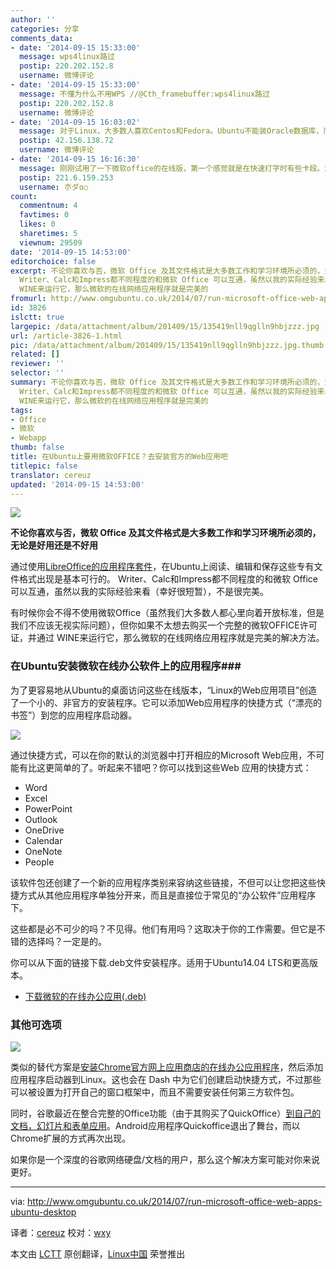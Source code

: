 ```yaml
---
author: ''
categories: 分享
comments_data:
- date: '2014-09-15 15:33:00'
  message: wps4linux路过
  postip: 220.202.152.8
  username: 微博评论
- date: '2014-09-15 15:33:00'
  message: 不懂为什么不用WPS //@Cth_framebuffer:wps4linux路过
  postip: 220.202.152.8
  username: 微博评论
- date: '2014-09-15 16:03:02'
  message: 对于Linux，大多数人喜欢Centos和Fedora。Ubuntu不能装Oracle数据库，而且界面太浮华，实用性不强。
  postip: 42.156.138.72
  username: 微博评论
- date: '2014-09-15 16:16:30'
  message: 刚刚试用了一下微软office的在线版，第一个感觉就是在快速打字时有些卡段。浏览器会崩溃，那么不知道自动保存功能有没有，或者说浏览器崩溃是否会导致用户未及时保存的劳动成果丢失。其次就是快捷键的缺失，会导致输入效率的严重下降。最后，功能上相当简陋，连常用的一些段落功能都没有，打出来的文字都无法自动缩进。感觉在真的要应用与日常生活中还是有很大的困难哇。
  postip: 221.6.159.253
  username: 朩ダo○
count:
  commentnum: 4
  favtimes: 0
  likes: 0
  sharetimes: 5
  viewnum: 29509
date: '2014-09-15 14:53:00'
editorchoice: false
excerpt: 不论你喜欢与否，微软 Office 及其文件格式是大多数工作和学习环境所必须的，无论是好用还是不好用 通过使用LibreOffice的应用程序套件，在Ubuntu上阅读、编辑和保存这些专有文件格式出现是基本可行的。
  Writer、Calc和Impress都不同程度的和微软 Office 可以互通，虽然以我的实际经验来看（幸好很短暂），不是很完美。 有时候你会不得不使用微软Office（虽然我们大多数人都心里向着开放标准，但是我们不应该无视实际问题），但你如果不太想去购买一个完整的微软OFFICE许可证，并通过
  WINE来运行它，那么微软的在线网络应用程序就是完美的
fromurl: http://www.omgubuntu.co.uk/2014/07/run-microsoft-office-web-apps-ubuntu-desktop
id: 3826
islctt: true
largepic: /data/attachment/album/201409/15/135419nll9qglln9hbjzzz.jpg
url: /article-3826-1.html
pic: /data/attachment/album/201409/15/135419nll9qglln9hbjzzz.jpg.thumb.jpg
related: []
reviewer: ''
selector: ''
summary: 不论你喜欢与否，微软 Office 及其文件格式是大多数工作和学习环境所必须的，无论是好用还是不好用 通过使用LibreOffice的应用程序套件，在Ubuntu上阅读、编辑和保存这些专有文件格式出现是基本可行的。
  Writer、Calc和Impress都不同程度的和微软 Office 可以互通，虽然以我的实际经验来看（幸好很短暂），不是很完美。 有时候你会不得不使用微软Office（虽然我们大多数人都心里向着开放标准，但是我们不应该无视实际问题），但你如果不太想去购买一个完整的微软OFFICE许可证，并通过
  WINE来运行它，那么微软的在线网络应用程序就是完美的
tags:
- Office
- 微软
- Webapp
thumb: false
title: 在Ubuntu上要用微软OFFICE？去安装官方的Web应用吧
titlepic: false
translator: cereuz
updated: '2014-09-15 14:53:00'
---
```


![](/data/attachment/album/201409/15/135419nll9qglln9hbjzzz.jpg)


**不论你喜欢与否，微软 Office 及其文件格式是大多数工作和学习环境所必须的，无论是好用还是不好用**


通过使用[LibreOffice的应用程序套件](http://www.libreoffice.org/)，在Ubuntu上阅读、编辑和保存这些专有文件格式出现是基本可行的。 Writer、Calc和Impress都不同程度的和微软 Office 可以互通，虽然以我的实际经验来看（幸好很短暂），不是很完美。


有时候你会不得不使用微软Office（虽然我们大多数人都心里向着开放标准，但是我们不应该无视实际问题），但你如果不太想去购买一个完整的微软OFFICE许可证，并通过 WINE来运行它，那么微软的在线网络应用程序就是完美的解决方法。


### 在Ubuntu安装微软在线办公软件上的应用程序###


为了更容易地从Ubuntu的桌面访问这些在线版本，“Linux的Web应用项目”创造了一个小的、非官方的安装程序。它可以添加Web应用程序的快捷方式（“漂亮的书签”）到您的应用程序启动器。


![](/data/attachment/album/201409/15/135421kh6aq2iih2aiad6g.jpg)


通过快捷方式，可以在你的默认的浏览器中打开相应的Microsoft Web应用，不可能有比这更简单的了。听起来不错吧？你可以找到这些Web 应用的快捷方式：


* Word
* Excel
* PowerPoint
* Outlook
* OneDrive
* Calendar
* OneNote
* People


该软件包还创建了一个新的应用程序类别来容纳这些链接，不但可以让您把这些快捷方式从其他应用程序单独分开来，而且是直接位于常见的“办公软件”应用程序下。


这些都是必不可少的吗？不见得。他们有用吗？这取决于你的工作需要。但它是不错的选择吗？一定是的。


你可以从下面的链接下载.deb文件安装程序。适用于Ubuntu14.04 LTS和更高版本。


* [下载微软的在线办公应用(.deb)](https://docs.google.com/file/d/0ByQnaVw7riBQMjNCUFh4ZlM4Y0E/edit?usp=sharing)


### 其他可选项


![](/data/attachment/album/201409/15/135423wkkobw5gwwqdeoek.png)


类似的替代方案是[安装Chrome官方网上应用商店的在线办公应用程序](http://www.omgchrome.com/microsoft-brings-office-online-chrome-web-store/)，然后添加应用程序启动器到Linux。这也会在 Dash 中为它们创建启动快捷方式，不过那些可以被设置为打开自己的窗口框架中，而且不需要安装任何第三方软件包。


同时，谷歌最近在整合完整的Office功能（由于其购买了QuickOffice）[到自己的文档，幻灯片和表单应用](http://www.omgchrome.com/quickoffice-chrome-extension-gets-name-change/)。Android应用程序Quickoffice退出了舞台，而以Chrome扩展的方式再次出现。


如果你是一个深度的谷歌网络硬盘/文档的用户，那么这个解决方案可能对你来说更好。




---


via: <http://www.omgubuntu.co.uk/2014/07/run-microsoft-office-web-apps-ubuntu-desktop>


译者：[cereuz](https://github.com/cereuz) 校对：[wxy](https://github.com/wxy)


本文由 [LCTT](https://github.com/LCTT/TranslateProject) 原创翻译，[Linux中国](http://linux.cn/) 荣誉推出